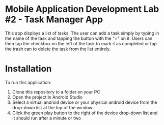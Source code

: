 # Mobile Application Development Lab #2 - Task Manager App
This app displays a list of tasks. The user can add a task simply by typing in the name of the task and tapping the button with the "+" on it. Users can then tap the checkbox on the left of the task to mark it as completed or tap the trash can to delete the task from the list entirely.

# Installation
To run this application:
1. Clone this repository to a folder on your PC
2. Open the project in Android Studio
3. Select a virtual android device or your physical android device from the drop-down list at the top of the window
4. Click the green play button to the right of the device drop-down list and it should run after a minute or two
